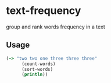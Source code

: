 # text-frequency
group and rank words frequency in a text

## Usage
```clojure
(-> "two two one three three three"
      (count-words)
      (sort-words)
      (println))
```